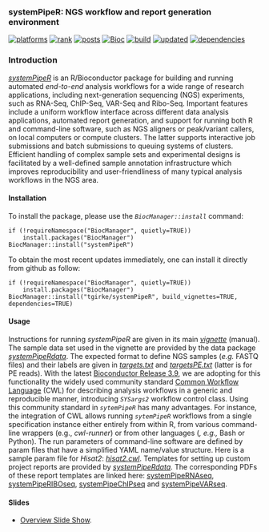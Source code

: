 ### systemPipeR: NGS workflow and report generation environment 

[![platforms](http://www.bioconductor.org/shields/availability/3.10/systemPipeR.svg)](http://www.bioconductor.org/packages/devel/bioc/html/systemPipeR.html#archives)
[![rank](http://www.bioconductor.org/shields/downloads/devel/systemPipeR.svg)](http://bioconductor.org/packages/stats/bioc/systemPipeR/)
[![posts](http://www.bioconductor.org/shields/posts/systemPipeR.svg)](https://support.bioconductor.org/t/systempiper/)
[![Bioc](http://www.bioconductor.org/shields/years-in-bioc/systemPipeR.svg)](http://www.bioconductor.org/packages/devel/bioc/html/systemPipeR.html#since)
[![build](http://www.bioconductor.org/shields/build/devel/bioc/systemPipeR.svg)](http://bioconductor.org/checkResults/devel/bioc-LATEST/systemPipeR/)
[![updated](http://www.bioconductor.org/shields/lastcommit/devel/bioc/systemPipeR.svg)](http://bioconductor.org/checkResults/devel/bioc-LATEST/systemPipeR/)
[![dependencies](http://www.bioconductor.org/shields/dependencies/devel/systemPipeR.svg)](http://www.bioconductor.org/packages/devel/bioc/html/systemPipeR.html#since)

### Introduction

[_systemPipeR_](http://www.bioconductor.org/packages/devel/bioc/html/systemPipeR.html)
is an R/Bioconductor package for building and running automated *end-to-end*
analysis workflows for a wide range of research applications, including next-generation 
sequencing (NGS) experiments, such as RNA-Seq, ChIP-Seq, VAR-Seq and Ribo-Seq.
Important features include a uniform workflow interface across different data analysis 
applications, automated report generation, and support for running both R and command-line software,
such as NGS aligners or peak/variant callers, on local computers or compute
clusters. The latter supports interactive job submissions and batch submissions
to queuing systems of clusters. Efficient handling of complex sample sets and
experimental designs is facilitated by a well-defined sample annotation
infrastructure which improves reproducibility and user-friendliness of many
typical analysis workflows in the NGS area.

#### Installation 
To install the package, please use the _`BiocManager::install`_ command:
```
if (!requireNamespace("BiocManager", quietly=TRUE))
    install.packages("BiocManager")
BiocManager::install("systemPipeR")
```

To obtain the most recent updates immediately, one can install it directly from
github as follow:
```
if (!requireNamespace("BiocManager", quietly=TRUE))
    install.packages("BiocManager")
BiocManager::install("tgirke/systemPipeR", build_vignettes=TRUE, dependencies=TRUE)
```

#### Usage

Instructions for running _systemPipeR_ are given in its main
[_vignette_](http://www.bioconductor.org/packages/devel/bioc/vignettes/systemPipeR/inst/doc/systemPipeR.html) (manual).
The sample data set used in the vignette are provided by the data package [_systemPipeRdata_](http://www.bioconductor.org/packages/devel/data/experiment/html/systemPipeRdata.html).
The expected format to define NGS samples (_e.g._ FASTQ files) and their
labels are given in
[_targets.txt_](https://github.com/tgirke/systemPipeR/blob/master/inst/extdata/targets.txt)
and
[_targetsPE.txt_](https://github.com/tgirke/systemPipeR/blob/master/inst/extdata/targetsPE.txt)
(latter is for PE reads).
With the latest [Bioconductor Release 3.9](http://www.bioconductor.org/packages/release/bioc/html/systemPipeR.html), 
we are adopting for this functionality the widely used community standard 
[Common Workflow Language](https://www.commonwl.org/) (CWL) for describing 
analysis workflows in a generic and reproducible manner, introducing _`SYSargs2`_
workflow control class. Using this community standard in _`sytemPipeR`_
has many advantages. For instance, the integration of CWL allows running _`sytemPipeR`_
workflows from a single specification instance either entirely from within R, from various command-line
wrappers (e.g., *cwl-runner*) or from other languages (*, e.g.,* Bash or Python).
The run parameters of command-line software are defined by param files that
have a simplified YAML name/value structure. Here is a sample param file
for _Hisat2_:
[_hisat2.cwl_](https://github.com/tgirke/systemPipeR/blob/master/inst/extdata/cwl/hisat2/hisat2-pe/hisat2-mapping-pe.cwl).
Templates for setting up custom project reports are provided by [_systemPipeRdata_](https://github.com/tgirke/systemPipeRdata).
The corresponding PDFs of these report templates are linked here:
[systemPipeRNAseq](http://www.bioconductor.org/packages/devel/data/experiment/vignettes/systemPipeRdata/inst/doc/systemPipeRNAseq.html),
[systemPipeRIBOseq](http://www.bioconductor.org/packages/devel/data/experiment/vignettes/systemPipeRdata/inst/doc/systemPipeRIBOseq.html),
[systemPipeChIPseq](http://www.bioconductor.org/packages/devel/data/experiment/vignettes/systemPipeRdata/inst/doc/systemPipeChIPseq.html)
and
[systemPipeVARseq](http://www.bioconductor.org/packages/devel/data/experiment/vignettes/systemPipeRdata/inst/doc/systemPipeVARseq.html).

#### Slides

+ [Overview Slide Show](http://girke.bioinformatics.ucr.edu/systemPipeR/pages/mydoc/systemPipeRslides.html).
